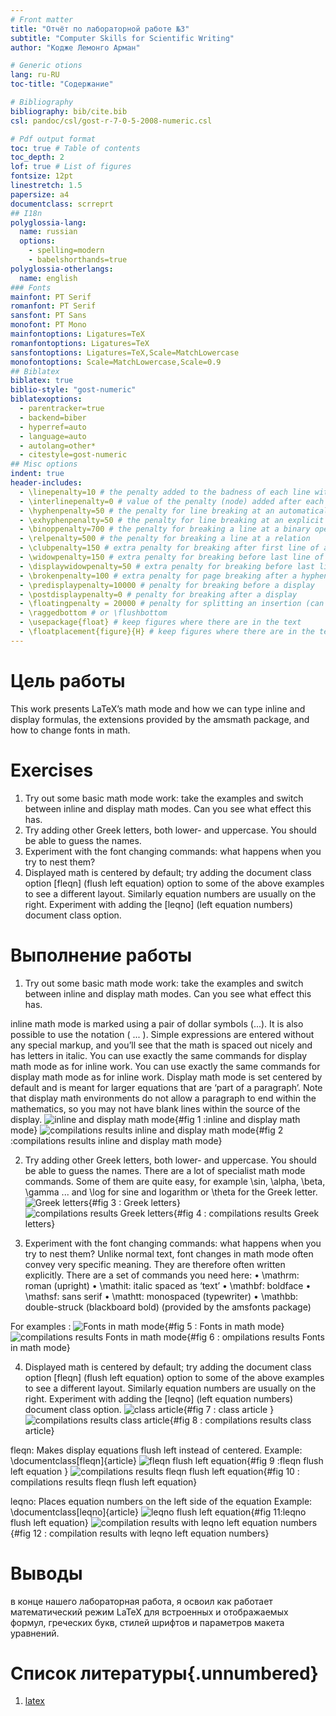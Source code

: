 ```yaml
---
# Front matter
title: "Отчёт по лабораторной работе №3"
subtitle: "Computer Skills for Scientific Writing"
author: "Кодже Лемонго Арман"

# Generic otions
lang: ru-RU
toc-title: "Содержание"

# Bibliography
bibliography: bib/cite.bib
csl: pandoc/csl/gost-r-7-0-5-2008-numeric.csl

# Pdf output format
toc: true # Table of contents
toc_depth: 2
lof: true # List of figures
fontsize: 12pt
linestretch: 1.5
papersize: a4
documentclass: scrreprt
## I18n
polyglossia-lang:
  name: russian
  options:
	- spelling=modern
	- babelshorthands=true
polyglossia-otherlangs:
  name: english
### Fonts
mainfont: PT Serif
romanfont: PT Serif
sansfont: PT Sans
monofont: PT Mono
mainfontoptions: Ligatures=TeX
romanfontoptions: Ligatures=TeX
sansfontoptions: Ligatures=TeX,Scale=MatchLowercase
monofontoptions: Scale=MatchLowercase,Scale=0.9
## Biblatex
biblatex: true
biblio-style: "gost-numeric"
biblatexoptions:
  - parentracker=true
  - backend=biber
  - hyperref=auto
  - language=auto
  - autolang=other*
  - citestyle=gost-numeric
## Misc options
indent: true
header-includes:
  - \linepenalty=10 # the penalty added to the badness of each line within a paragraph (no associated penalty node) Increasing the value makes tex try to have fewer lines in the paragraph.
  - \interlinepenalty=0 # value of the penalty (node) added after each line of a paragraph.
  - \hyphenpenalty=50 # the penalty for line breaking at an automatically inserted hyphen
  - \exhyphenpenalty=50 # the penalty for line breaking at an explicit hyphen
  - \binoppenalty=700 # the penalty for breaking a line at a binary operator
  - \relpenalty=500 # the penalty for breaking a line at a relation
  - \clubpenalty=150 # extra penalty for breaking after first line of a paragraph
  - \widowpenalty=150 # extra penalty for breaking before last line of a paragraph
  - \displaywidowpenalty=50 # extra penalty for breaking before last line before a display math
  - \brokenpenalty=100 # extra penalty for page breaking after a hyphenated line
  - \predisplaypenalty=10000 # penalty for breaking before a display
  - \postdisplaypenalty=0 # penalty for breaking after a display
  - \floatingpenalty = 20000 # penalty for splitting an insertion (can only be split footnote in standard LaTeX)
  - \raggedbottom # or \flushbottom
  - \usepackage{float} # keep figures where there are in the text
  - \floatplacement{figure}{H} # keep figures where there are in the text
---
```


# Цель работы

This work presents LaTeX’s math mode and how we can type inline and display formulas, the extensions provided by the amsmath package, and how to change fonts in math.

# Exercises
1. Try out some basic math mode work: take the examples and switch between inline and display math modes. Can you see what effect this has.
2. Try adding other Greek letters, both lower- and uppercase. You should be able to guess the names.
3. Experiment with the font changing commands: what happens when you try to nest them?
4. Displayed math is centered by default; try adding the document class option [fleqn] (flush left equation) option to some of the above examples to see a different layout. Similarly equation numbers are usually on the right. Experiment with adding the [leqno] (left equation numbers) document class option.


# Выполнение работы

1. Try out some basic math mode work: take the examples and switch between inline and display math modes. Can you see what effect this has.
  
inline math mode is marked using a pair of dollar symbols ($...$). It is also possible to use the notation \( ... \). Simple expressions are entered without any special markup, and you’ll see that the math is spaced out nicely and has letters in italic.
You can use exactly the same commands for display math mode as for inline work.
You can use exactly the same commands for display math mode as for inline work. Display math mode is set centered by default and is meant for larger equations that are ‘part of a paragraph’. Note that display math environments do not allow a paragraph to end within the mathematics, so you may not have blank lines within the source of the display.
![inline and display math mode ](image/1.png){#fig 1 :inline and display math mode}
![compilations results inline and display math mode ](image/2.png){#fig 2 :compilations results inline and display math mode}

2. Try adding other Greek letters, both lower- and uppercase. You should be able to guess the names.
There are a lot of specialist math mode commands. Some of them are quite easy, for example \sin, \alpha, \beta, \gamma ... and \log for sine and logarithm or \theta for the Greek letter.
![Greek letters ](image/3.png){#fig 3 : Greek letters}
![compilations results Greek letters ](image/4.png){#fig 4 : compilations results Greek letters}

3. Experiment with the font changing commands: what happens when you try to nest them?
Unlike normal text, font changes in math mode often convey very specific meaning. 
They are therefore often written explicitly. There are a set of commands you need here:
• \mathrm: roman (upright)
• \mathit: italic spaced as ‘text’
• \mathbf: boldface
• \mathsf: sans serif
• \mathtt: monospaced (typewriter)
• \mathbb: double-struck (blackboard bold) (provided by the amsfonts package)

For examples : 
![Fonts in math mode ](image/5.png){#fig 5 : Fonts in math mode}
![compilations results Fonts in math mode ](image/6.png){#fig 6 : ompilations results Fonts in math mode}

4. Displayed math is centered by default; try adding the document class option [fleqn] (flush left equation) option to some of the above examples to see a different layout. 
Similarly equation numbers are usually on the right. Experiment with adding the [leqno] (left equation numbers) document class option.
![class article ](image/7.png){#fig 7 : class article }
![compilations results class article ](image/8.png){#fig 8 : compilations results class article}

fleqn: Makes display equations flush left instead of centered.
Example: \documentclass[fleqn]{article}
![fleqn flush left equation](image/9.png){#fig 9 :fleqn flush left equation }
![compilations results fleqn flush left equation](image/10.png){#fig 10 : compilations results fleqn flush left equation}

leqno: Places equation numbers on the left side of the equation
Example: \documentclass[leqno]{article}
![leqno flush left equation ](image/11.png){#fig 11:leqno flush left equation}
![compilation results with leqno left equation numbers](image/12.png){#fig 12 : compilation results with leqno left equation numbers}


# Выводы

в конце нашего лабораторная работа, я освоил как работает математический режим LaTeX для встроенных и отображаемых формул, греческих букв, стилей шрифтов и параметров макета уравнений.     


# Список литературы{.unnumbered}

1. [latex](https://www.latex-project.org/get/)
